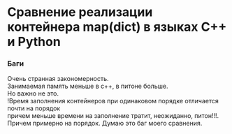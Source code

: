 # Сравнение реализации контейнера map(dict) в языках C++ и Python

### Баги
Очень странная закономерность.\
Занимаемая память меньше в с++, в питоне больше.\
Но важно не это.\
!Время заполнения контейнеров при одинаковом порядке отличается почти на порядок\
причем меньше времени на заполнение тратит, неожиданно, питон!!!. Причем примерно на порядок.
Думаю это баг моего сравнения.

